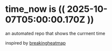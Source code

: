 # time_now is (( 2025-10-07T05:00:00.170Z ))

an automated repo that shows the currnent time

inspired by [breakingheatmap](https://github.com/breakingheatmap/breakingheatmap)